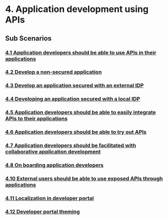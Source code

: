 # 4. Application development using APIs

## Sub Scenarios

### [4.1 Application developers should be able to use APIs in their applications](4.1-application-developers-should-be-able-to-use-apis-in-their-applications)
### [4.2 Develop a non-secured application](4.2-develop-a-non-secured-application)
### [4.3 Develop an application secured with an external IDP](4.3-develop-an-application-secured-with-an-external-idp)
### [4.4 Developing an application secured with a local IDP](4.4-developing-an-application-secured-with-a-local-idp)
### [4.5 Application developers should be able to easily integrate APIs to their applications](4.5-application-developers-should-be-able-to-easily-integrate-apis-to-their-applications)
### [4.6 Application developers should be able to try out APIs](4.6-application-developers-should-be-able-to-try-out-apis)
### [4.7 Application developers should be facilitated with collaborative application development](4.7-application-developers-should-be-facilitated-with-collaborative-application-development)
### [4.8 On boarding application developers](4.8-on-boarding-application-developers)
### [4.10 External users should be able to use exposed APIs through applications](4.10-external-users-should-be-able-to-use-exposed-apis-through-applications)
### [4.11 Localization in developer portal](4.11-localization-in-developer-portal)
### [4.12 Developer portal theming](4.12-developer-portal-theming)

